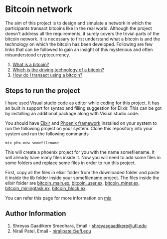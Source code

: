 # Bitcoin network

The aim of this project is to design and simulate a network in which the participants transact bitcoins like in the real world. Although the project doesn't address all the requirements, it surely covers the trivial parts of the bitcoin network. It is necessary to first understand what a bitcoin is and the technology on which the bitcoin has been developed. Following are few links that can be followed to gain an insight of this mysterious and often misunderstood cryptocurrency.

1. [What is a bitcoin?](https://www.youtube.com/watch?v=Um63OQz3bjo)
2. [Which is the driving technology of a bitcoin?](https://www.youtube.com/watch?v=SSo_EIwHSd4)
3. [How do I transact using a bitcoin?](https://www.youtube.com/watch?v=Em8nJN8IEes)

## Steps to run the project

I have used Visual studio code as editor while coding for this project. It has an built in support for syntax and filling suggestion for Elixir. This can be got by installing an additional package along with Visual studio code.

You should have [Elixir](https://elixir-lang.org/install.html) and [Phoenix framework](https://hexdocs.pm/phoenix/installation.html) installed on your system to run the following project on your system. Clone this repository into your system and run the following commands

`mix phx.new somefilename`

This will create a phoenix project for you with the name somefilename. It will already have many files inside it. Now you will need to add some files in some folders and replace some files in order to run this project.

First, copy all the files in elixir folder from the downloaded folder and paste it inside the lib folder inside your somefilename project. The files inside the elixir folder are [bitcoin_main.ex](https://github.com/Shreyassreedhara/Distributed-Operating-System-Principles/blob/master/Project4/Elixir%20files/bitcoin_main.ex), [bitcoin_user.ex](https://github.com/Shreyassreedhara/Distributed-Operating-System-Principles/blob/master/Project4/Elixir%20files/bitcoin_user.ex), [bitcoin_miner.ex](https://github.com/Shreyassreedhara/Distributed-Operating-System-Principles/blob/master/Project4/Elixir%20files/bitcoin_miner.ex), [bitcoin_miningtask.ex](https://github.com/Shreyassreedhara/Distributed-Operating-System-Principles/blob/master/Project4/Elixir%20files/bitcoin_miningtask.ex), [bitcoin_block.ex](https://github.com/Shreyassreedhara/Distributed-Operating-System-Principles/blob/master/Project4/Elixir%20files/bitcoin_block.ex).

You can refer this page for more information on [mix](https://elixir-lang.org/getting-started/mix-otp/introduction-to-mix.html)

## Author Information
1. Shreyas Gaadikere Sreedhara, Email - shreyasgaadikere@ufl.edu
2. Nirali Patel, Email - niralipatel@ufl.edu